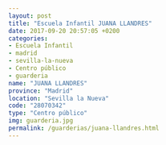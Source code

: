 ```yaml
---
layout: post
title: "Escuela Infantil JUANA LLANDRES"
date: 2017-09-20 20:57:05 +0200
categories:
- Escuela Infantil
- madrid
- sevilla-la-nueva
- Centro público
- guarderia
name: "JUANA LLANDRES"
province: "Madrid"
location: "Sevilla la Nueva"
code: "28070342"
type: "Centro público"
img: guarderia.jpg
permalink: /guarderias/juana-llandres.html
---
```

